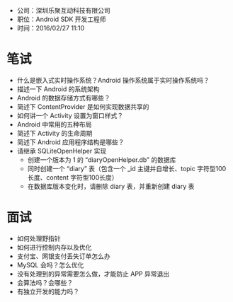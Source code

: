 - 公司：深圳乐聚互动科技有限公司
- 职位：Android SDK 开发工程师
- 时间：2016/02/27 11:10

# 笔试
- 什么是嵌入式实时操作系统？Android 操作系统属于实时操作系统吗？
- 描述一下 Android 的系统架构
- Android 的数据存储方式有哪些？
- 简述下 ContentProvider 是如何实现数据共享的
- 如何讲一个 Activity 设置为窗口样式？
- Android 中常用的五种布局
- 简述下 Activity 的生命周期
- 简述下 Android 应用程序结构是哪些？
- 请继承 SQLiteOpenHelper 实现
  - 创建一个版本为 1 的 “diaryOpenHelper.db” 的数据库
  - 同时创建一个 “diary” 表（包含一个 _id 主键并自增长、topic 字符型100长度、content 字符型100长度）
  - 在数据库版本变化时，请删除 diary 表，并重新创建 diary 表

# 面试
- 如何处理野指针
- 如何进行控制内存以及优化
- 支付宝、网银支付丢失订单怎么办
- MySQL 会吗？怎么优化
- 没有处理到的异常需要怎么做，才能防止 APP 异常退出
- 会算法吗？会哪些？
- 有独立开发的能力吗？